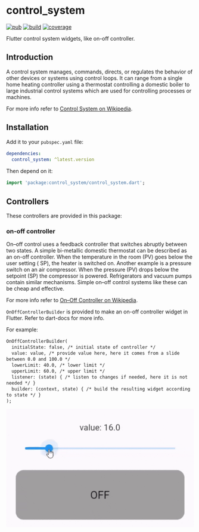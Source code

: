 # control_system

[![pub](https://img.shields.io/pub/v/control_system.svg?color=blue&label=control_system)](https://pub.dev/packages/control_system)
[![build](https://img.shields.io/github/workflow/status/FatulM/control_system/build?label=build)](https://github.com/FatulM/control_system/actions/workflows/build.yml)
[![coverage](https://img.shields.io/codecov/c/gh/FatulM/control_system?label=coverage)](https://codecov.io/gh/FatulM/control_system)

Flutter control system widgets, like on-off controller.

## Introduction

A control system manages, commands, directs, or regulates the behavior of other devices or systems using control loops.
It can range from a single home heating controller using a thermostat controlling a domestic boiler to large industrial
control systems which are used for controlling processes or machines.

For more info refer to [Control System on Wikipedia](https://en.wikipedia.org/wiki/Control_system).

## Installation

Add it to your `pubspec.yaml` file:

```yaml
dependencies:
  control_system: ^latest.version
```

Then depend on it:

```dart
import 'package:control_system/control_system.dart';
```

## Controllers

These controllers are provided in this package:

### on-off controller

On–off control uses a feedback controller that switches abruptly between two states. A simple bi-metallic domestic
thermostat can be described as an on-off controller. When the temperature in the room (PV) goes below the user setting (
SP), the heater is switched on. Another example is a pressure switch on an air compressor. When the pressure (PV) drops
below the setpoint (SP) the compressor is powered. Refrigerators and vacuum pumps contain similar mechanisms. Simple
on–off control systems like these can be cheap and effective.

For more info refer to [On–Off Controller on Wikipedia](https://en.wikipedia.org/wiki/Bang–bang_control).

`OnOffControllerBuilder` is provided to make an on-off controller widget in Flutter. Refer to dart-docs for more info.

For example:

```
OnOffControllerBuilder(
  initialState: false, /* initial state of controller */
  value: value, /* provide value here, here it comes from a slide between 0.0 and 100.0 */
  lowerLimit: 40.0, /* lower limit */
  upperLimit: 60.0, /* upper limit */
  listener: (state) { /* listen to changes if needed, here it is not needed */ }
  builder: (context, state) { /* build the resulting widget according to state */ }
);
```

![on-off controller example](.images/on-off-controller.gif)
